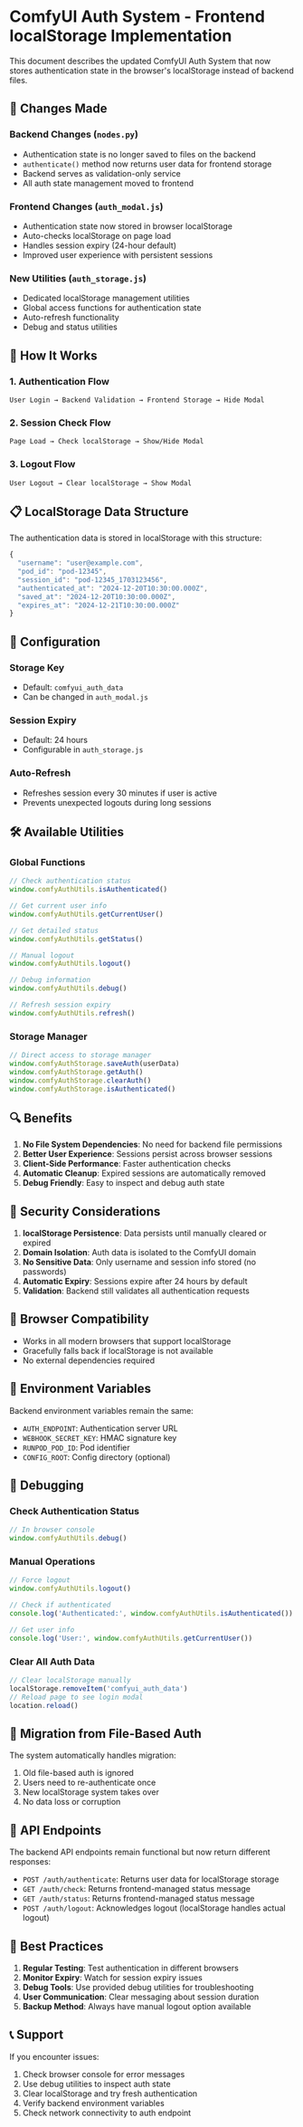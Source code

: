 # ComfyUI Auth System - Frontend localStorage Implementation

This document describes the updated ComfyUI Auth System that now stores authentication state in the browser's localStorage instead of backend files.

## 🔄 Changes Made

### Backend Changes (`nodes.py`)
- Authentication state is no longer saved to files on the backend
- `authenticate()` method now returns user data for frontend storage
- Backend serves as validation-only service
- All auth state management moved to frontend

### Frontend Changes (`auth_modal.js`)
- Authentication state now stored in browser localStorage
- Auto-checks localStorage on page load
- Handles session expiry (24-hour default)
- Improved user experience with persistent sessions

### New Utilities (`auth_storage.js`)
- Dedicated localStorage management utilities
- Global access functions for authentication state
- Auto-refresh functionality
- Debug and status utilities

## 🚀 How It Works

### 1. Authentication Flow
```
User Login → Backend Validation → Frontend Storage → Hide Modal
```

### 2. Session Check Flow
```
Page Load → Check localStorage → Show/Hide Modal
```

### 3. Logout Flow
```
User Logout → Clear localStorage → Show Modal
```

## 📋 LocalStorage Data Structure

The authentication data is stored in localStorage with this structure:

```javascript
{
  "username": "user@example.com",
  "pod_id": "pod-12345",
  "session_id": "pod-12345_1703123456",
  "authenticated_at": "2024-12-20T10:30:00.000Z",
  "saved_at": "2024-12-20T10:30:00.000Z",
  "expires_at": "2024-12-21T10:30:00.000Z"
}
```

## 🔧 Configuration

### Storage Key
- Default: `comfyui_auth_data`
- Can be changed in `auth_modal.js`

### Session Expiry
- Default: 24 hours
- Configurable in `auth_storage.js`

### Auto-Refresh
- Refreshes session every 30 minutes if user is active
- Prevents unexpected logouts during long sessions

## 🛠️ Available Utilities

### Global Functions
```javascript
// Check authentication status
window.comfyAuthUtils.isAuthenticated()

// Get current user info
window.comfyAuthUtils.getCurrentUser()

// Get detailed status
window.comfyAuthUtils.getStatus()

// Manual logout
window.comfyAuthUtils.logout()

// Debug information
window.comfyAuthUtils.debug()

// Refresh session expiry
window.comfyAuthUtils.refresh()
```

### Storage Manager
```javascript
// Direct access to storage manager
window.comfyAuthStorage.saveAuth(userData)
window.comfyAuthStorage.getAuth()
window.comfyAuthStorage.clearAuth()
window.comfyAuthStorage.isAuthenticated()
```

## 🔍 Benefits

1. **No File System Dependencies**: No need for backend file permissions
2. **Better User Experience**: Sessions persist across browser sessions
3. **Client-Side Performance**: Faster authentication checks
4. **Automatic Cleanup**: Expired sessions are automatically removed
5. **Debug Friendly**: Easy to inspect and debug auth state

## 🚨 Security Considerations

1. **localStorage Persistence**: Data persists until manually cleared or expired
2. **Domain Isolation**: Auth data is isolated to the ComfyUI domain
3. **No Sensitive Data**: Only username and session info stored (no passwords)
4. **Automatic Expiry**: Sessions expire after 24 hours by default
5. **Validation**: Backend still validates all authentication requests

## 📱 Browser Compatibility

- Works in all modern browsers that support localStorage
- Gracefully falls back if localStorage is not available
- No external dependencies required

## 🔧 Environment Variables

Backend environment variables remain the same:
- `AUTH_ENDPOINT`: Authentication server URL
- `WEBHOOK_SECRET_KEY`: HMAC signature key
- `RUNPOD_POD_ID`: Pod identifier
- `CONFIG_ROOT`: Config directory (optional)

## 🐛 Debugging

### Check Authentication Status
```javascript
// In browser console
window.comfyAuthUtils.debug()
```

### Manual Operations
```javascript
// Force logout
window.comfyAuthUtils.logout()

// Check if authenticated
console.log('Authenticated:', window.comfyAuthUtils.isAuthenticated())

// Get user info
console.log('User:', window.comfyAuthUtils.getCurrentUser())
```

### Clear All Auth Data
```javascript
// Clear localStorage manually
localStorage.removeItem('comfyui_auth_data')
// Reload page to see login modal
location.reload()
```

## 🔄 Migration from File-Based Auth

The system automatically handles migration:
1. Old file-based auth is ignored
2. Users need to re-authenticate once
3. New localStorage system takes over
4. No data loss or corruption

## 📝 API Endpoints

The backend API endpoints remain functional but now return different responses:

- `POST /auth/authenticate`: Returns user data for localStorage storage
- `GET /auth/check`: Returns frontend-managed status message
- `GET /auth/status`: Returns frontend-managed status message
- `POST /auth/logout`: Acknowledges logout (localStorage handles actual logout)

## 🎯 Best Practices

1. **Regular Testing**: Test authentication in different browsers
2. **Monitor Expiry**: Watch for session expiry issues
3. **Debug Tools**: Use provided debug utilities for troubleshooting
4. **User Communication**: Clear messaging about session duration
5. **Backup Method**: Always have manual logout option available

## 📞 Support

If you encounter issues:
1. Check browser console for error messages
2. Use debug utilities to inspect auth state
3. Clear localStorage and try fresh authentication
4. Verify backend environment variables
5. Check network connectivity to auth endpoint
